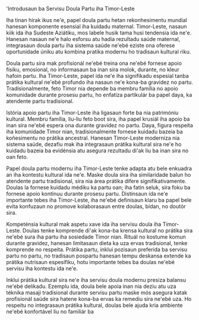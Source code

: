 'Introdusaun ba Servisu Doula Partu iha Timor-Leste

Iha tinan hirak ikus ne'e, papel doula partu hetan rekonhesimentu mundial hanesan komponente esensial iha kuidadu maternal. Timor-Leste, nasaun kiik ida iha Sudeste Aziátiku, mos labele husik tama husi tendensia ida ne'e. Hanesan nasaun ne'e halo esforsu atu hadia rezultadu saúde maternal, integrasaun doula partu iha sistema saúde ne'ebé eziste ona oferese oportunidade úniku atu kombina pratika modernu ho tradisaun kultural riku.

Doula partu sira mak profisionál ne'ebé treina ona ne'ebé fornese apoio físiku, emosional, no informasaun ba inan sira molok, durante, no kleur hafoin partu. Iha Timor-Leste, papel ida ne'e iha signifikadu espesial tanba prátika kultural ne'ebé profundo iha nasaun ne'e kona-ba gravidez no partu. Tradisionalmente, feto Timor nia depende ba membru família no apoio komunidade durante prosesu partu, ho enfatiza partikulár ba papel daya, ka atendente partu tradisional.

Istória apoio partu iha Timor-Leste iha ligasaun forte ba nia patrimóniu kultural. Membru família, liu-liu feto boot sira, iha papel krusiál iha apoio ba inan sira ne'ebé espera ona durante gravidez no partu. Daya, figura respeita iha komunidade Timor nian, tradisionalmente fornese kuidadu bazeia ba koñesimentu no prátika ancestral. Hanesan Timor-Leste moderniza nia sistema saúde, dezafiu mak iha integrasaun prátika kultural sira ne'e ho kuidadu bazeia ba evidénsia atu asegura rezultadu di'ak liu ba inan sira no oan feto.

Papel doula partu modernu iha Timor-Leste tenke adapta atu bele enkuadra an iha kontestu kultural ida ne'e. Maske doula sira iha similaridade balun ho atendente partu tradisional, sira nia área prátika difere signifikativamente. Doulas la fornese kuidadu médiku ka partu oan; iha fatin seluk, sira foku ba fornese apoio kontínuu durante prosesu partu. Distinsaun ida ne'e importante tebes iha Timor-Leste, iha ne'ebé definisaun klaru ba papel bele evita konfuzaun no promove kolaborasaun entre doulas, bidan, no doutór sira.

Kompeténsia kultural mak aspetu xave ida iha servisu doula iha Timor-Leste. Doulas tenke komprende di'ak kona-ba krensa kultural no prátika sira ne'ebé sura iha partu iha sosiedade Timor nian. Rituál no kostume komun durante gravidez, hanesan limitasaun dieta ka uza ervas tradisional, tenke komprende no respeita. Prátika partu, inklui pozisaun preferida ba servisu partu no partu, no tradisaun pospartu hanesan tempu deskansa extende ka prátika nutrisaun espesífiku, hotu importante tebes ba doulas ne'ebé servisu iha kontestu ida ne'e.

Inklui prátika kultural sira ne'e iha servisu doula modernu presiza balansu ne'ebé delikadu. Ezemplu ida, doula bele apoia inan nia deziu atu uza téknika masaji tradisional durante servisu partu maske mós asegura katak profisionál saúde sira hatene kona-ba ervas ka remediu sira ne'ebé uza. Ho respeitu no integrasaun prátika kultural, doulas bele ajuda kria ambiente ne'ebé konfortável liu no familiár ba